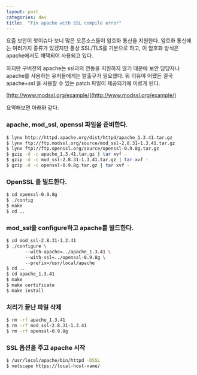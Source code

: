 ```yaml
---
layout: post
categories: dev 
title:  "Fix apache with SSL compile error"
---
```



요즘 보안이 핫이슈다 보니 많은 오픈소스들이 암호화 통신을 지원한다. 암호화 통신에는 여러가지 종류가 있겠지만 통상 SSL/TLS를 기본으로 하고, 이 암호화 방식은 apache에서도 채택되어 사용되고 있다.

하지만 구버전의 apache는 ssl과의 연동을 지원하지 않기 때문에 보안 담당자나 apache를 사용하는 유저들에게는 탈출구가 필요했다.
뭐 이유야 어쨌든 결국 apache+ssl 을 사용할 수 있는 patch 파일이 제공되기에 이르게 된다.

[http://www.modssl.org/example/](http://www.modssl.org/example/)

요약해보면 아래와 같다.

### apache, mod_ssl, openssl 파일을 준비한다.  
```bash
$ lynx http://httpd.apache.org/dist/httpd/apache_1.3.41.tar.gz  
$ lynx ftp://ftp.modssl.org/source/mod_ssl-2.8.31-1.3.41.tar.gz  
$ lynx ftp://ftp.openssl.org/source/openssl-0.9.8g.tar.gz  
$ gzip -d -c apache_1.3.41.tar.gz | tar xvf -  
$ gzip -d -c mod_ssl-2.8.31-1.3.41.tar.gz | tar xvf -  
$ gzip -d -c openssl-0.9.8g.tar.gz | tar xvf -  
```

### OpenSSL 을 빌드한다. 
```bash
$ cd openssl-0.9.8g 
$ ./config 
$ make 
$ cd .. 
```

### mod_ssl을 configure하고 apache를 빌드한다.
```bash
$ cd mod_ssl-2.8.31-1.3.41  
$ ./configure \  
	   --with-apache=../apache_1.3.41 \  
	   --with-ssl=../openssl-0.9.8g \  
	   --prefix=/usr/local/apache  
$ cd ..  
$ cd apache_1.3.41  
$ make  
$ make certificate  
$ make install  
```


### 처리가 끝난 파일 삭제
```bash
$ rm -rf apache_1.3.41  
$ rm -rf mod_ssl-2.8.31-1.3.41  
$ rm -rf openssl-0.9.8g  
```


### SSL 옵션을 주고 apache 시작
```bash
$ /usr/local/apache/bin/httpd -DSSL  
$ netscape https://local-host-name/  
```

